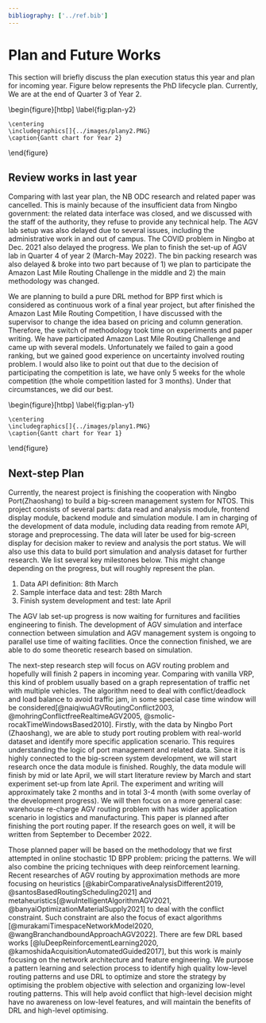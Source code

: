 ```yaml
---
bibliography: ['../ref.bib']
---
```




Plan and Future Works
======
This section will briefly discuss the plan execution status this year and plan for
incoming year. Figure below represents the PhD lifecycle plan. Currently, We are
at the end of Quarter 3 of Year 2.

<!-- LTeX: enabled=false -->
\begin{figure}[htbp]
    \label{fig:plan-y2}

    \centering
    \includegraphics[]{../images/plany2.PNG}  
    \caption{Gantt chart for Year 2}
\end{figure}
<!-- LTeX: enabled=true -->

## Review works in last year

Comparing with last year plan, the NB ODC research and related paper was
cancelled. This is mainly because of the insufficient data from Ningbo
government: the related data interface was closed, and we discussed with the
staff of the authority, they refuse to provide any technical help. The AGV lab
setup was also delayed due to several issues, including the administrative work
in and out of campus. The COVID problem in Ningbo at Dec. 2021 also delayed the
progress. We plan to finish the set-up of AGV lab in Quarter 4 of year 2
(March-May 2022). The bin packing research was also delayed & broke into two
part because of 1) we plan to participate the Amazon Last Mile Routing
Challenge in the middle and 2) the main methodology was changed. 

We are planning to build a pure DRL method for BPP first which is considered as
continuous work of a final year project, but after finished the Amazon Last Mile
Routing Competition, I have discussed with the supervisor to change the idea
based on pricing and column generation. Therefore, the switch of methodology took
time on experiments and paper writing. We have participated Amazon Last Mile
Routing Challenge and came up with several models. Unfortunately we failed to
gain a good ranking, but we gained good experience on uncertainty involved
routing problem. I would also like to point out that due to the decision of
participating the competition is late, we have only 5 weeks for the whole
competition (the whole competition lasted for 3 months). Under that
circumstances, we did our best.

\begin{figure}[htbp]
    \label{fig:plan-y1}

    \centering
    \includegraphics[]{../images/plany1.PNG}  
    \caption{Gantt chart for Year 1}
\end{figure}
<!-- ![Gantt chart for Year 1](../images/plany1.PNG) -->


## Next-step Plan

Currently, the nearest project is finishing the cooperation with Ningbo Port(Zhaoshang)
to build a big-screen management system for NTOS. This project consists of several parts:
data read and analysis module, frontend display module, backend module and simulation module. 
I am in charging of the development of data module, including data reading from remote API,
storage and preprocessing. The data will later be used for big-screen display for decision maker
to review and analysis the port status. We will also use this data to build port simulation 
and analysis dataset for further research. We list several key milestones below. This might
change depending on the progress, but will roughly represent the plan.

1. Data API definition: 8th March
2. Sample interface data and test: 28th March
3. Finish system development and test: late April


The AGV lab set-up progress is now waiting for furnitures and facilities engineering to finish.
The development of AGV simulation and interface connection between simulation
and AGV management system is ongoing to parallel use time of waiting facilities.
Once the connection finished, we are able to do some theoretic research based on simulation.

The next-step research step will focus on AGV routing problem and hopefully
will finish 2 papers in incoming year. Comparing with vanilla VRP, this kind of problem 
usually based on a graph representation of traffic net with multiple vehicles. The 
algorithm need to deal with conflict/deadlock and load balance to avoid traffic jam, in some
special case time window will be considered[@naiqiwuAGVRoutingConflict2003, @mohringConflictfreeRealtimeAGV2005, @smolic-rocakTimeWindowsBased2010].
Firstly, with the data by Ningbo Port
(Zhaoshang), we are able to study port routing problem with real-world
dataset and identify more specific application scenario. This requires
understanding the logic of port management and related data. Since it is highly
connected to the big-screen system development, we will start research once the
data module is finished. Roughly, the data module will finish by mid or late
April, we will start literature review by March and start experiment set-up from
late April. The experiment and writing will approximately take 2 months and in
total 3-4 month (with some overlay of the development progress). We will then
focus on a more general case: warehouse re-charge AGV routing problem with has wider
application scenario in logistics and manufacturing. This paper is planned 
after finishing the port routing paper. If the research goes on well, it will be 
written from September to December 2022.

Those planned paper will be based on the methodology that we first attempted in
online stochastic 1D BPP problem: pricing the patterns. We will also combine the
pricing techniques with deep reinforcement learning. Recent researches of AGV
 routing by approximation methods are more focusing on heuristics
[@kabirComparativeAnalysisDifferent2019, @santosBasedRoutingScheduling2021]
and metaheuristics[@wuIntelligentAlgorithmAGV2021, @banyaiOptimizationMaterialSupply2021]
to deal with the conflict constraint. Such constraint are also the focus of 
exact algorithms [@murakamiTimespaceNetworkModel2020, @wangBranchandboundApproachAGV2022].
There are few DRL based works [@luDeepReinforcementLearning2020, @kamoshidaAcquisitionAutomatedGuided2017],
but this work is mainly focusing on the network architecture and feature engineering. 
We purpose a pattern learning and selection process to identify high quality low-level routing patterns
and use DRL to optimize and store the strategy by optimising the problem objective with selection and organizing
low-level routing patterns. This will help avoid conflict that high-level decision might have no awareness on 
low-level features, and will maintain the benefits of DRL and high-level optimising.
